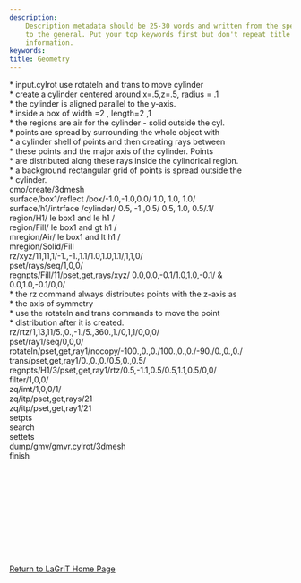 ```yaml
---
description: 
    Description metadata should be 25-30 words and written from the specific
    to the general. Put your top keywords first but don't repeat title
    information.
keywords:  
title: Geometry
---
```




 

\* input.cylrot use rotateln and trans to move cylinder\
\* create a cylinder centered around x=.5,z=.5, radius = .1\
\* the cylinder is aligned parallel to the y-axis.\
\* inside a box of width =2 , length=2 ,1\
\* the regions are air for the cylinder - solid outside the cyl.\
\* points are spread by surrounding the whole object with\
\* a cylinder shell of points and then creating rays between\
\* these points and the major axis of the cylinder. Points\
\* are distributed along these rays inside the cylindrical region.\
\* a background rectangular grid of points is spread outside the\
\* cylinder.\
cmo/create/3dmesh\
surface/box1/reflect /box/-1.0,-1.0,0.0/ 1.0, 1.0, 1.0/\
surface/h1/intrface /cylinder/ 0.5, -1.,0.5/ 0.5, 1.0, 0.5/.1/\
region/H1/ le box1 and le h1 /\
region/Fill/ le box1 and gt h1 /\
mregion/Air/ le box1 and lt h1 /\
mregion/Solid/Fill\
rz/xyz/11,11,1/-1.,-1.,1.1/1.0,1.0,1.1/,1,1,0/\
pset/rays/seq/1,0,0/\
regnpts/Fill/11/pset,get,rays/xyz/ 0.0,0.0,-0.1/1.0,1.0,-0.1/ &\
0.0,1.0,-0.1/0,0/\
\* the rz command always distributes points with the z-axis as\
\* the axis of symmetry\
\* use the rotateln and trans commands to move the point\
\* distribution after it is created.\
rz/rtz/1,13,11/5.,0.,-1./5.,360.,1./0,1,1/0,0,0/\
pset/ray1/seq/0,0,0/\
rotateln/pset,get,ray1/nocopy/-100.,0.,0./100.,0.,0./-90./0.,0.,0./\
trans/pset,get,ray1/0.,0.,0./0.5,0.,0.5/\
regnpts/H1/3/pset,get,ray1/rtz/0.5,-1.1,0.5/0.5,1.1,0.5/0,0/\
filter/1,0,0/\
zq/imt/1,0,0/1/\
zq/itp/pset,get,rays/21\
zq/itp/pset,get,ray1/21\
setpts\
search\
settets\
dump/gmv/gmvr.cylrot/3dmesh\
finish

 
=

 

 

 

 


[Return to LaGriT Home Page](index.smd)

 



